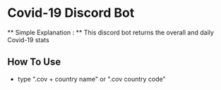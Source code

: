# Covid-19 Discord Bot
** Simple Explanation : ** This discord bot returns the overall and daily Covid-19 stats

## How To Use
- type ".cov + country name" or ".cov country code"
